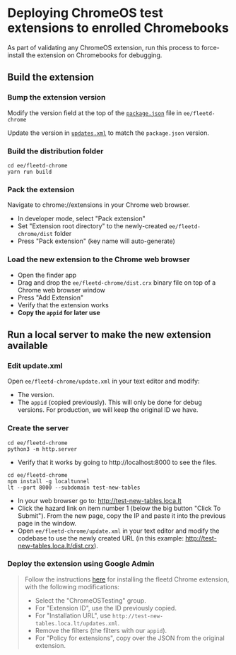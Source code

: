 # Deploying ChromeOS test extensions to enrolled Chromebooks

As part of validating any ChromeOS extension, run this process to force-install the extension on Chromebooks for debugging.

## Build the extension

### Bump the extension version

Modify the version field at the top of the [`package.json`](https://github.com/fleetdm/fleet/blob/main/ee/fleetd-chrome/package.json) file in `ee/fleetd-chrome`

Update the version in [`updates.xml`](https://github.com/fleetdm/fleet/blob/main/ee/fleetd-chrome/updates.xml) to match the `package.json` version.

### Build the distribution folder

```
cd ee/fleetd-chrome
yarn run build
```

### Pack the extension

Navigate to chrome://extensions in your Chrome web browser.
- In developer mode, select "Pack extension"
- Set "Extension root directory" to the newly-created `ee/fleetd-chrome/dist` folder
- Press "Pack extension" (key name will auto-generate)

### Load the new extension to the Chrome web browser

- Open the finder app 
- Drag and drop the `ee/fleetd-chrome/dist.crx` binary file on top of a Chrome web browser window
- Press "Add Extension"
- Verify that the extension works
- **Copy the `appid` for later use**

## Run a local server to make the new extension available

### Edit update.xml
Open `ee/fleetd-chrome/update.xml` in your text editor and modify:
- The version.
- The `appid` (copied previously). This will only be done for debug versions. For production, we will keep the original ID we have.

### Create the server

```
cd ee/fleetd-chrome
python3 -m http.server
```
- Verify that it works by going to http://localhost:8000 to see the files.

```
cd ee/fleetd-chrome
npm install -g localtunnel
lt --port 8000 --subdomain test-new-tables
```
- In your web browser go to: http://test-new-tables.loca.lt
- Click the hazard link on item number 1 (below the big button "Click To Submit"). From the new page, copy the IP and paste it into the previous page in the window.
- Open `ee/fleetd-chrome/update.xml` in your text editor and modify the codebase to use the newly created URL (in this example: http://test-new-tables.loca.lt/dist.crx).

### Deploy the extension using Google Admin

> Follow the instructions [here](https://fleetdm.com/docs/using-fleet/adding-hosts#add-chromebooks-with-the-fleetd-chrome-extension) for installing the fleetd Chrome extension, with the following modifications:
> + Select the "ChromeOSTesting" group.
> + For "Extension ID", use the ID previously copied.
> + For "Installation URL", use `http://test-new-tables.loca.lt/updates.xml`.
> + Remove the filters (the filters with our `appid`).
> + For "Policy for extensions", copy over the JSON from the original extension.

<meta name="pageOrderInSection" value="750">
